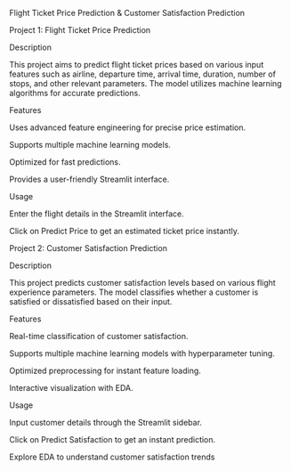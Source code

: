  Flight Ticket Price Prediction & Customer Satisfaction Prediction

Project 1: Flight Ticket Price Prediction

Description

This project aims to predict flight ticket prices based on various input features such as airline, departure time, arrival time, duration, number of stops, and other relevant parameters. The model utilizes machine learning algorithms for accurate predictions.

Features

Uses advanced feature engineering for precise price estimation.

Supports multiple machine learning models.

Optimized for fast predictions.

Provides a user-friendly Streamlit interface.

 Usage

Enter the flight details in the Streamlit interface.

Click on Predict Price to get an estimated ticket price instantly.

 Project 2: Customer Satisfaction Prediction

Description

This project predicts customer satisfaction levels based on various flight experience parameters. The model classifies whether a customer is satisfied or dissatisfied based on their input.

Features

Real-time classification of customer satisfaction.

Supports multiple machine learning models with hyperparameter tuning.

Optimized preprocessing for instant feature loading.

Interactive visualization with EDA.

 Usage

Input customer details through the Streamlit sidebar.

Click on Predict Satisfaction to get an instant prediction.

Explore EDA to understand customer satisfaction trends
